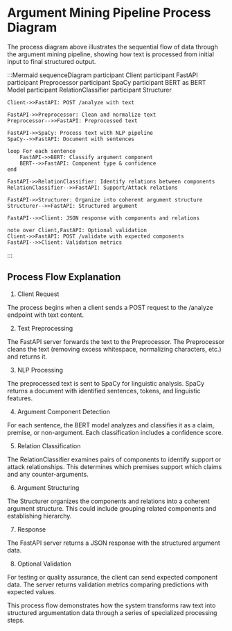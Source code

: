 # Argument Mining Pipeline Process Diagram
The process diagram above illustrates the sequential flow of data through the argument mining pipeline, showing how text is processed from initial input to final structured output.

:::Mermaid
sequenceDiagram
    participant Client
    participant FastAPI
    participant Preprocessor
    participant SpaCy
    participant BERT as BERT Model
    participant RelationClassifier
    participant Structurer

    Client->>FastAPI: POST /analyze with text
    
    FastAPI->>Preprocessor: Clean and normalize text
    Preprocessor-->>FastAPI: Preprocessed text
    
    FastAPI->>SpaCy: Process text with NLP pipeline
    SpaCy-->>FastAPI: Document with sentences
    
    loop For each sentence
        FastAPI->>BERT: Classify argument component
        BERT-->>FastAPI: Component type & confidence
    end
    
    FastAPI->>RelationClassifier: Identify relations between components
    RelationClassifier-->>FastAPI: Support/Attack relations
    
    FastAPI->>Structurer: Organize into coherent argument structure
    Structurer-->>FastAPI: Structured argument
    
    FastAPI-->>Client: JSON response with components and relations
    
    note over Client,FastAPI: Optional validation
    Client->>FastAPI: POST /validate with expected components
    FastAPI-->>Client: Validation metrics
:::

## Process Flow Explanation

1. Client Request

The process begins when a client sends a POST request to the /analyze endpoint with text content.


2. Text Preprocessing

The FastAPI server forwards the text to the Preprocessor.
The Preprocessor cleans the text (removing excess whitespace, normalizing characters, etc.) and returns it.


3. NLP Processing

The preprocessed text is sent to SpaCy for linguistic analysis.
SpaCy returns a document with identified sentences, tokens, and linguistic features.


4. Argument Component Detection

For each sentence, the BERT model analyzes and classifies it as a claim, premise, or non-argument.
Each classification includes a confidence score.


5. Relation Classification

The RelationClassifier examines pairs of components to identify support or attack relationships.
This determines which premises support which claims and any counter-arguments.


6. Argument Structuring

The Structurer organizes the components and relations into a coherent argument structure.
This could include grouping related components and establishing hierarchy.


7. Response

The FastAPI server returns a JSON response with the structured argument data.


8. Optional Validation

For testing or quality assurance, the client can send expected component data.
The server returns validation metrics comparing predictions with expected values.



This process flow demonstrates how the system transforms raw text into structured argumentation data through a series of specialized processing steps.